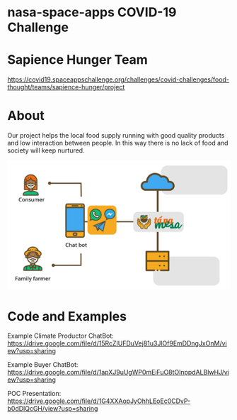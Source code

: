 # nasa-space-apps COVID-19 Challenge

# Sapience Hunger Team

https://covid19.spaceappschallenge.org/challenges/covid-challenges/food-thought/teams/sapience-hunger/project

# About

Our project helps the local food supply running with good quality products and low interaction between people. In this way there is no lack of food and society will keep nurtured.

![ta_na_mesa](media/resumeFlux.jpeg)

# Code and Examples

Example Climate Productor ChatBot: https://drive.google.com/file/d/15RcZIUFDuVej81u3JlOf9EmDDngJxOnM/view?usp=sharing

Example Buyer ChatBot: https://drive.google.com/file/d/1apXJ9uUgWP0mEiFuO8tOlnppdALBlwHJ/view?usp=sharing

POC Presentation: https://drive.google.com/file/d/1G4XXAopJyOhhLEoEc0CDvP-b0dDlQcGH/view?usp=sharing
